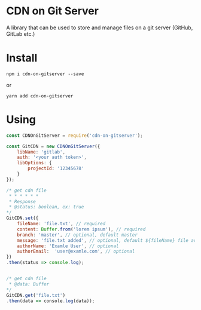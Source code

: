 # CDN on Git Server

A library that can be used to store and manage files on a git server (GitHub, GitLab etc.)

# Install

```
npm i cdn-on-gitserver --save
```

or 

```
yarn add cdn-on-gitserver
```

# Using

```javascript
const CDNOnGitServer = require('cdn-on-gitserver');

const GitCDN = new CDNOnGitServer({
    libName: 'gitlab',
    auth: '<your auth token>',
    libOptions: {
        projectId: '12345678'
    }
});

/* get cdn file
 * * * * * *
 * Response
 * @status: boolean, ex: true
*/
GitCDN.set({
    fileName: 'file.txt', // required
    content: Buffer.from('lorem ipsum'), // required
    branch: 'master', // optional, default master
    message: 'file.txt added', // optional, default ${fileName} file added.
    authorName: 'Examle User', // optional
    authorEmail:  'user@examle.com', // optional
})
.then(status => console.log);


/* get cdn file
 * @data: Buffer
*/
GitCDN.get('file.txt')
.then(data => console.log(data));

```